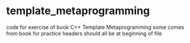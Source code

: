 template_metaprogramming
========================

code for exercise of book C++ Template Metaprogramming
some comes from book for practice
headers should all be at beginning of file
